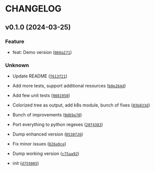 # CHANGELOG



## v0.1.0 (2024-03-25)

### Feature

* feat: Demo version ([`060a271`](https://github.com/bondyra/overread/commit/060a27123d5d12a175c1a9f78e1edda0ca36b2b4))

### Unknown

* Update README ([`f613f21`](https://github.com/bondyra/overread/commit/f613f21afd244ead2eae0ad357f236170a9664c4))

* Add more tests, support additional resources ([`b0e264d`](https://github.com/bondyra/overread/commit/b0e264d0a7ec81d6e28579fca94fc366d2fe3186))

* Add few unit tests ([`9881950`](https://github.com/bondyra/overread/commit/98819508f77d76eee8a2042c006f6d4d41e86c01))

* Colorized tree as output, add k8s module, bunch of fixes ([`03b833d`](https://github.com/bondyra/overread/commit/03b833df323fcf880d8b7f58d0d347cce0178f6d))

* Bunch of improvements ([`0d69a70`](https://github.com/bondyra/overread/commit/0d69a7014444fe5a95cbd9397aaeae51c26b0c84))

* Port everything to python regexes ([`20f4383`](https://github.com/bondyra/overread/commit/20f438348248dc2420b677c1069bba33e6f7cebc))

* Dump enhanced version ([`0538726`](https://github.com/bondyra/overread/commit/0538726daa2ce3c603640df29a93857b7aaff377))

* Fix minor issues ([`826a9ce`](https://github.com/bondyra/overread/commit/826a9cec050c34b10a1082963aae96f6acb46dd6))

* Dump working version ([`c75aa92`](https://github.com/bondyra/overread/commit/c75aa92b3ea2e7204174e1389cb75690339dba2a))

* init ([`d755005`](https://github.com/bondyra/overread/commit/d75500528a5525ca4fb131bff1613a2f1683089f))
